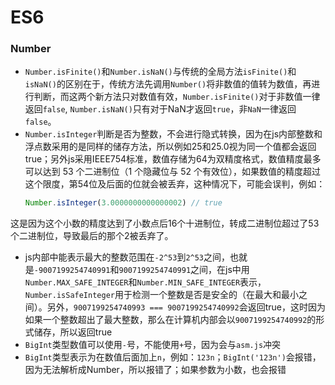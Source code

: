 # ES6
### Number
+ `Number.isFinite()`和`Number.isNaN()`与传统的全局方法`isFinite()`和`isNaN()`的区别在于，传统方法先调用`Number()`将非数值的值转为数值，再进行判断，而这两个新方法只对数值有效，`Number.isFinite()`对于非数值一律返回`false`, `Number.isNaN()`只有对于NaN才返回`true`，非`NaN`一律返回`false`。
+ `Number.isInteger`判断是否为整数，不会进行隐式转换，因为在js内部整数和浮点数采用的是同样的储存方法，所以例如25和25.0视为同一个值都会返回true；另外js采用IEEE754标准，数值存储为64为双精度格式，数值精度最多可以达到 53 个二进制位（1 个隐藏位与 52 个有效位），如果数值的精度超过这个限度，第54位及后面的位就会被丢弃，这种情况下，可能会误判，例如：
  ```javascript
  Number.isInteger(3.0000000000000002) // true
  ```
这是因为这个小数的精度达到了小数点后16个十进制位，转成二进制位超过了53个二进制位，导致最后的那个2被丢弃了。
+ js内部中能表示最大的整数范围在`-2^53`到`2^53`之间，也就是`-9007199254740991`和`9007199254740991`之间，在js中用`Number.MAX_SAFE_INTEGER`和`Number.MIN_SAFE_INTEGER`表示，`Number.isSafeInteger`用于检测一个整数是否是安全的（在最大和最小之间）。另外，`9007199254740993 === 9007199254740992`会返回true，这时因为如果一个整数超出了最大整数，那么在计算机内部会以`9007199254740992`的形式储存，所以返回true
+ `BigInt`类型数值可以使用`-`号，不能使用`+`号，因为会与`asm.js`冲突
+ `BigInt`类型表示为在数值后面加上`n`，例如：`123n`；`BigInt('123n')`会报错，因为无法解析成Number，所以报错了；如果参数为小数，也会报错



